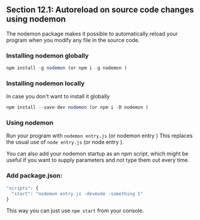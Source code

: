 ## Section 12.1: Autoreload on source code changes using nodemon

The nodemon package makes it possible to automatically reload your program when you 
modify any file in the source code.

### Installing nodemon globally
```js
npm install -g nodemon (or npm i -g nodemon )
```

### Installing nodemon locally
In case you don't want to install it globally
```js
npm install --save-dev nodemon (or npm i -D nodemon )
```

### Using nodemon
Run your program with `nodemon entry.js` (or nodemon entry )
This replaces the usual use of `node entry.js` (or node entry ).

You can also add your nodemon startup as an npm script, which might be useful if you 
want to supply parameters and not type them out every time.

### Add package.json:
```js
"scripts": {
  "start": "nodemon entry.js -devmode -something 1"
}
```
This way you can just use `npm start` from your console.
